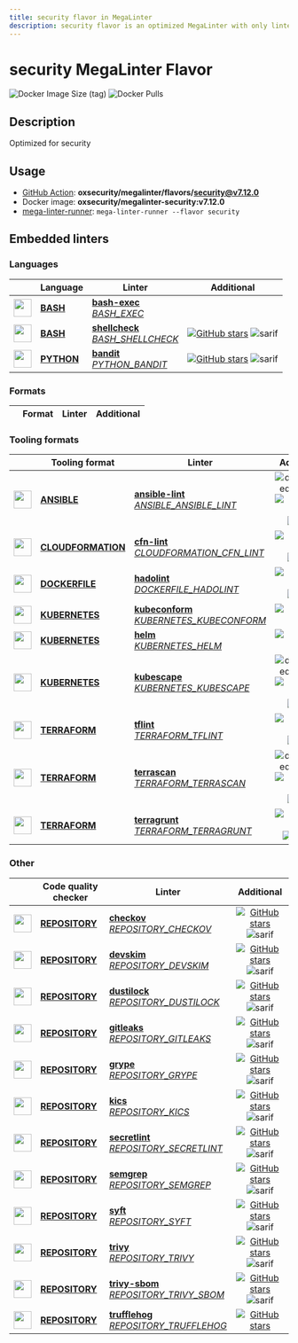 ```yaml
---
title: security flavor in MegaLinter
description: security flavor is an optimized MegaLinter with only linters related to security projects
---
```

# security MegaLinter Flavor

![Docker Image Size (tag)](https://img.shields.io/docker/image-size/oxsecurity/megalinter-security/v7.12.0)
![Docker Pulls](https://img.shields.io/docker/pulls/oxsecurity/megalinter-security)

## Description

Optimized for security

## Usage

- [GitHub Action](https://megalinter.io/7.12.0/installation/#github-action): **oxsecurity/megalinter/flavors/security@v7.12.0**
- Docker image: **oxsecurity/megalinter-security:v7.12.0**
- [mega-linter-runner](https://megalinter.io/7.12.0/mega-linter-runner/): `mega-linter-runner --flavor security`

## Embedded linters

### Languages

|                                                                             <!-- -->                                                                             | Language                                                       | Linter                                                                                                                                                         |                                                                                      Additional                                                                                       |
|:----------------------------------------------------------------------------------------------------------------------------------------------------------------:|----------------------------------------------------------------|----------------------------------------------------------------------------------------------------------------------------------------------------------------|:-------------------------------------------------------------------------------------------------------------------------------------------------------------------------------------:|
|  <img src="https://github.com/oxsecurity/megalinter/raw/main/docs/assets/icons/bash.ico" alt="" height="32px" class="megalinter-icon"></a> <!-- linter-icon -->  | [**BASH**](https://megalinter.io/7.12.0/descriptors/bash/)     | [**bash-exec**](https://megalinter.io/7.12.0/descriptors/bash_bash_exec/)<br/>[_BASH_EXEC_](https://megalinter.io/7.12.0/descriptors/bash_bash_exec/)          |                                                                                                                                                                                       |
|  <img src="https://github.com/oxsecurity/megalinter/raw/main/docs/assets/icons/bash.ico" alt="" height="32px" class="megalinter-icon"></a> <!-- linter-icon -->  | [**BASH**](https://megalinter.io/7.12.0/descriptors/bash/)     | [**shellcheck**](https://megalinter.io/7.12.0/descriptors/bash_shellcheck/)<br/>[_BASH_SHELLCHECK_](https://megalinter.io/7.12.0/descriptors/bash_shellcheck/) | [![GitHub stars](https://img.shields.io/github/stars/koalaman/shellcheck?cacheSeconds=3600)](https://github.com/koalaman/shellcheck) ![sarif](https://shields.io/badge/-SARIF-orange) |
| <img src="https://github.com/oxsecurity/megalinter/raw/main/docs/assets/icons/python.ico" alt="" height="32px" class="megalinter-icon"></a> <!-- linter-icon --> | [**PYTHON**](https://megalinter.io/7.12.0/descriptors/python/) | [**bandit**](https://megalinter.io/7.12.0/descriptors/python_bandit/)<br/>[_PYTHON_BANDIT_](https://megalinter.io/7.12.0/descriptors/python_bandit/)           |        [![GitHub stars](https://img.shields.io/github/stars/PyCQA/bandit?cacheSeconds=3600)](https://github.com/PyCQA/bandit) ![sarif](https://shields.io/badge/-SARIF-orange)        |

### Formats

| <!-- --> | Format | Linter | Additional  |
| :---: | ----------------- | -------------- | :-----:  |

### Tooling formats

|                                                                                 <!-- -->                                                                                 | Tooling format                                                                 | Linter                                                                                                                                                                               |                                                                                                                              Additional                                                                                                                              |
|:------------------------------------------------------------------------------------------------------------------------------------------------------------------------:|--------------------------------------------------------------------------------|--------------------------------------------------------------------------------------------------------------------------------------------------------------------------------------|:--------------------------------------------------------------------------------------------------------------------------------------------------------------------------------------------------------------------------------------------------------------------:|
|    <img src="https://github.com/oxsecurity/megalinter/raw/main/docs/assets/icons/ansible.ico" alt="" height="32px" class="megalinter-icon"></a> <!-- linter-icon -->     | [**ANSIBLE**](https://megalinter.io/7.12.0/descriptors/ansible/)               | [**ansible-lint**](https://megalinter.io/7.12.0/descriptors/ansible_ansible_lint/)<br/>[_ANSIBLE_ANSIBLE_LINT_](https://megalinter.io/7.12.0/descriptors/ansible_ansible_lint/)      | ![downgraded version](https://shields.io/badge/-downgraded%20version-orange) [![GitHub stars](https://img.shields.io/github/stars/ansible/ansible-lint?cacheSeconds=3600)](https://github.com/ansible/ansible-lint) ![sarif](https://shields.io/badge/-SARIF-orange) |
| <img src="https://github.com/oxsecurity/megalinter/raw/main/docs/assets/icons/cloudformation.ico" alt="" height="32px" class="megalinter-icon"></a> <!-- linter-icon --> | [**CLOUDFORMATION**](https://megalinter.io/7.12.0/descriptors/cloudformation/) | [**cfn-lint**](https://megalinter.io/7.12.0/descriptors/cloudformation_cfn_lint/)<br/>[_CLOUDFORMATION_CFN_LINT_](https://megalinter.io/7.12.0/descriptors/cloudformation_cfn_lint/) |                                [![GitHub stars](https://img.shields.io/github/stars/aws-cloudformation/cfn-lint?cacheSeconds=3600)](https://github.com/aws-cloudformation/cfn-lint) ![sarif](https://shields.io/badge/-SARIF-orange)                                 |
|   <img src="https://github.com/oxsecurity/megalinter/raw/main/docs/assets/icons/dockerfile.ico" alt="" height="32px" class="megalinter-icon"></a> <!-- linter-icon -->   | [**DOCKERFILE**](https://megalinter.io/7.12.0/descriptors/dockerfile/)         | [**hadolint**](https://megalinter.io/7.12.0/descriptors/dockerfile_hadolint/)<br/>[_DOCKERFILE_HADOLINT_](https://megalinter.io/7.12.0/descriptors/dockerfile_hadolint/)             |                                          [![GitHub stars](https://img.shields.io/github/stars/hadolint/hadolint?cacheSeconds=3600)](https://github.com/hadolint/hadolint) ![sarif](https://shields.io/badge/-SARIF-orange)                                           |
|   <img src="https://github.com/oxsecurity/megalinter/raw/main/docs/assets/icons/kubernetes.ico" alt="" height="32px" class="megalinter-icon"></a> <!-- linter-icon -->   | [**KUBERNETES**](https://megalinter.io/7.12.0/descriptors/kubernetes/)         | [**kubeconform**](https://megalinter.io/7.12.0/descriptors/kubernetes_kubeconform/)<br/>[_KUBERNETES_KUBECONFORM_](https://megalinter.io/7.12.0/descriptors/kubernetes_kubeconform/) |                                                                   [![GitHub stars](https://img.shields.io/github/stars/yannh/kubeconform?cacheSeconds=3600)](https://github.com/yannh/kubeconform)                                                                   |
|   <img src="https://github.com/oxsecurity/megalinter/raw/main/docs/assets/icons/kubernetes.ico" alt="" height="32px" class="megalinter-icon"></a> <!-- linter-icon -->   | [**KUBERNETES**](https://megalinter.io/7.12.0/descriptors/kubernetes/)         | [**helm**](https://megalinter.io/7.12.0/descriptors/kubernetes_helm/)<br/>[_KUBERNETES_HELM_](https://megalinter.io/7.12.0/descriptors/kubernetes_helm/)                             |                                                                           [![GitHub stars](https://img.shields.io/github/stars/helm/helm?cacheSeconds=3600)](https://github.com/helm/helm)                                                                           |
|   <img src="https://github.com/oxsecurity/megalinter/raw/main/docs/assets/icons/kubernetes.ico" alt="" height="32px" class="megalinter-icon"></a> <!-- linter-icon -->   | [**KUBERNETES**](https://megalinter.io/7.12.0/descriptors/kubernetes/)         | [**kubescape**](https://megalinter.io/7.12.0/descriptors/kubernetes_kubescape/)<br/>[_KUBERNETES_KUBESCAPE_](https://megalinter.io/7.12.0/descriptors/kubernetes_kubescape/)         |  ![downgraded version](https://shields.io/badge/-downgraded%20version-orange) [![GitHub stars](https://img.shields.io/github/stars/kubescape/kubescape?cacheSeconds=3600)](https://github.com/kubescape/kubescape) ![sarif](https://shields.io/badge/-SARIF-orange)  |
|   <img src="https://github.com/oxsecurity/megalinter/raw/main/docs/assets/icons/terraform.ico" alt="" height="32px" class="megalinter-icon"></a> <!-- linter-icon -->    | [**TERRAFORM**](https://megalinter.io/7.12.0/descriptors/terraform/)           | [**tflint**](https://megalinter.io/7.12.0/descriptors/terraform_tflint/)<br/>[_TERRAFORM_TFLINT_](https://megalinter.io/7.12.0/descriptors/terraform_tflint/)                        |                                   [![GitHub stars](https://img.shields.io/github/stars/terraform-linters/tflint?cacheSeconds=3600)](https://github.com/terraform-linters/tflint) ![sarif](https://shields.io/badge/-SARIF-orange)                                    |
|   <img src="https://github.com/oxsecurity/megalinter/raw/main/docs/assets/icons/terraform.ico" alt="" height="32px" class="megalinter-icon"></a> <!-- linter-icon -->    | [**TERRAFORM**](https://megalinter.io/7.12.0/descriptors/terraform/)           | [**terrascan**](https://megalinter.io/7.12.0/descriptors/terraform_terrascan/)<br/>[_TERRAFORM_TERRASCAN_](https://megalinter.io/7.12.0/descriptors/terraform_terrascan/)            |    ![downgraded version](https://shields.io/badge/-downgraded%20version-orange) [![GitHub stars](https://img.shields.io/github/stars/tenable/terrascan?cacheSeconds=3600)](https://github.com/tenable/terrascan) ![sarif](https://shields.io/badge/-SARIF-orange)    |
|   <img src="https://github.com/oxsecurity/megalinter/raw/main/docs/assets/icons/terraform.ico" alt="" height="32px" class="megalinter-icon"></a> <!-- linter-icon -->    | [**TERRAFORM**](https://megalinter.io/7.12.0/descriptors/terraform/)           | [**terragrunt**](https://megalinter.io/7.12.0/descriptors/terraform_terragrunt/)<br/>[_TERRAFORM_TERRAGRUNT_](https://megalinter.io/7.12.0/descriptors/terraform_terragrunt/)        |                                   [![GitHub stars](https://img.shields.io/github/stars/gruntwork-io/terragrunt?cacheSeconds=3600)](https://github.com/gruntwork-io/terragrunt) ![autofix](https://shields.io/badge/-autofix-green)                                   |

### Other

|                                                                             <!-- -->                                                                              | Code quality checker                                                   | Linter                                                                                                                                                                           |                                                                                        Additional                                                                                         |
|:-----------------------------------------------------------------------------------------------------------------------------------------------------------------:|------------------------------------------------------------------------|----------------------------------------------------------------------------------------------------------------------------------------------------------------------------------|:-----------------------------------------------------------------------------------------------------------------------------------------------------------------------------------------:|
| <img src="https://github.com/oxsecurity/megalinter/raw/main/docs/assets/icons/default.ico" alt="" height="32px" class="megalinter-icon"></a> <!-- linter-icon --> | [**REPOSITORY**](https://megalinter.io/7.12.0/descriptors/repository/) | [**checkov**](https://megalinter.io/7.12.0/descriptors/repository_checkov/)<br/>[_REPOSITORY_CHECKOV_](https://megalinter.io/7.12.0/descriptors/repository_checkov/)             |  [![GitHub stars](https://img.shields.io/github/stars/bridgecrewio/checkov?cacheSeconds=3600)](https://github.com/bridgecrewio/checkov) ![sarif](https://shields.io/badge/-SARIF-orange)  |
| <img src="https://github.com/oxsecurity/megalinter/raw/main/docs/assets/icons/default.ico" alt="" height="32px" class="megalinter-icon"></a> <!-- linter-icon --> | [**REPOSITORY**](https://megalinter.io/7.12.0/descriptors/repository/) | [**devskim**](https://megalinter.io/7.12.0/descriptors/repository_devskim/)<br/>[_REPOSITORY_DEVSKIM_](https://megalinter.io/7.12.0/descriptors/repository_devskim/)             |     [![GitHub stars](https://img.shields.io/github/stars/microsoft/DevSkim?cacheSeconds=3600)](https://github.com/microsoft/DevSkim) ![sarif](https://shields.io/badge/-SARIF-orange)     |
| <img src="https://github.com/oxsecurity/megalinter/raw/main/docs/assets/icons/default.ico" alt="" height="32px" class="megalinter-icon"></a> <!-- linter-icon --> | [**REPOSITORY**](https://megalinter.io/7.12.0/descriptors/repository/) | [**dustilock**](https://megalinter.io/7.12.0/descriptors/repository_dustilock/)<br/>[_REPOSITORY_DUSTILOCK_](https://megalinter.io/7.12.0/descriptors/repository_dustilock/)     |   [![GitHub stars](https://img.shields.io/github/stars/Checkmarx/dustilock?cacheSeconds=3600)](https://github.com/Checkmarx/dustilock) ![sarif](https://shields.io/badge/-SARIF-orange)   |
| <img src="https://github.com/oxsecurity/megalinter/raw/main/docs/assets/icons/default.ico" alt="" height="32px" class="megalinter-icon"></a> <!-- linter-icon --> | [**REPOSITORY**](https://megalinter.io/7.12.0/descriptors/repository/) | [**gitleaks**](https://megalinter.io/7.12.0/descriptors/repository_gitleaks/)<br/>[_REPOSITORY_GITLEAKS_](https://megalinter.io/7.12.0/descriptors/repository_gitleaks/)         |     [![GitHub stars](https://img.shields.io/github/stars/gitleaks/gitleaks?cacheSeconds=3600)](https://github.com/gitleaks/gitleaks) ![sarif](https://shields.io/badge/-SARIF-orange)     |
| <img src="https://github.com/oxsecurity/megalinter/raw/main/docs/assets/icons/default.ico" alt="" height="32px" class="megalinter-icon"></a> <!-- linter-icon --> | [**REPOSITORY**](https://megalinter.io/7.12.0/descriptors/repository/) | [**grype**](https://megalinter.io/7.12.0/descriptors/repository_grype/)<br/>[_REPOSITORY_GRYPE_](https://megalinter.io/7.12.0/descriptors/repository_grype/)                     |         [![GitHub stars](https://img.shields.io/github/stars/anchore/grype?cacheSeconds=3600)](https://github.com/anchore/grype) ![sarif](https://shields.io/badge/-SARIF-orange)         |
| <img src="https://github.com/oxsecurity/megalinter/raw/main/docs/assets/icons/default.ico" alt="" height="32px" class="megalinter-icon"></a> <!-- linter-icon --> | [**REPOSITORY**](https://megalinter.io/7.12.0/descriptors/repository/) | [**kics**](https://megalinter.io/7.12.0/descriptors/repository_kics/)<br/>[_REPOSITORY_KICS_](https://megalinter.io/7.12.0/descriptors/repository_kics/)                         |        [![GitHub stars](https://img.shields.io/github/stars/checkmarx/kics?cacheSeconds=3600)](https://github.com/checkmarx/kics) ![sarif](https://shields.io/badge/-SARIF-orange)        |
| <img src="https://github.com/oxsecurity/megalinter/raw/main/docs/assets/icons/default.ico" alt="" height="32px" class="megalinter-icon"></a> <!-- linter-icon --> | [**REPOSITORY**](https://megalinter.io/7.12.0/descriptors/repository/) | [**secretlint**](https://megalinter.io/7.12.0/descriptors/repository_secretlint/)<br/>[_REPOSITORY_SECRETLINT_](https://megalinter.io/7.12.0/descriptors/repository_secretlint/) | [![GitHub stars](https://img.shields.io/github/stars/secretlint/secretlint?cacheSeconds=3600)](https://github.com/secretlint/secretlint) ![sarif](https://shields.io/badge/-SARIF-orange) |
| <img src="https://github.com/oxsecurity/megalinter/raw/main/docs/assets/icons/default.ico" alt="" height="32px" class="megalinter-icon"></a> <!-- linter-icon --> | [**REPOSITORY**](https://megalinter.io/7.12.0/descriptors/repository/) | [**semgrep**](https://megalinter.io/7.12.0/descriptors/repository_semgrep/)<br/>[_REPOSITORY_SEMGREP_](https://megalinter.io/7.12.0/descriptors/repository_semgrep/)             |  [![GitHub stars](https://img.shields.io/github/stars/returntocorp/semgrep?cacheSeconds=3600)](https://github.com/returntocorp/semgrep) ![sarif](https://shields.io/badge/-SARIF-orange)  |
| <img src="https://github.com/oxsecurity/megalinter/raw/main/docs/assets/icons/default.ico" alt="" height="32px" class="megalinter-icon"></a> <!-- linter-icon --> | [**REPOSITORY**](https://megalinter.io/7.12.0/descriptors/repository/) | [**syft**](https://megalinter.io/7.12.0/descriptors/repository_syft/)<br/>[_REPOSITORY_SYFT_](https://megalinter.io/7.12.0/descriptors/repository_syft/)                         |          [![GitHub stars](https://img.shields.io/github/stars/anchore/syft?cacheSeconds=3600)](https://github.com/anchore/syft) ![sarif](https://shields.io/badge/-SARIF-orange)          |
| <img src="https://github.com/oxsecurity/megalinter/raw/main/docs/assets/icons/default.ico" alt="" height="32px" class="megalinter-icon"></a> <!-- linter-icon --> | [**REPOSITORY**](https://megalinter.io/7.12.0/descriptors/repository/) | [**trivy**](https://megalinter.io/7.12.0/descriptors/repository_trivy/)<br/>[_REPOSITORY_TRIVY_](https://megalinter.io/7.12.0/descriptors/repository_trivy/)                     |    [![GitHub stars](https://img.shields.io/github/stars/aquasecurity/trivy?cacheSeconds=3600)](https://github.com/aquasecurity/trivy) ![sarif](https://shields.io/badge/-SARIF-orange)    |
| <img src="https://github.com/oxsecurity/megalinter/raw/main/docs/assets/icons/default.ico" alt="" height="32px" class="megalinter-icon"></a> <!-- linter-icon --> | [**REPOSITORY**](https://megalinter.io/7.12.0/descriptors/repository/) | [**trivy-sbom**](https://megalinter.io/7.12.0/descriptors/repository_trivy_sbom/)<br/>[_REPOSITORY_TRIVY_SBOM_](https://megalinter.io/7.12.0/descriptors/repository_trivy_sbom/) |    [![GitHub stars](https://img.shields.io/github/stars/aquasecurity/trivy?cacheSeconds=3600)](https://github.com/aquasecurity/trivy) ![sarif](https://shields.io/badge/-SARIF-orange)    |
| <img src="https://github.com/oxsecurity/megalinter/raw/main/docs/assets/icons/default.ico" alt="" height="32px" class="megalinter-icon"></a> <!-- linter-icon --> | [**REPOSITORY**](https://megalinter.io/7.12.0/descriptors/repository/) | [**trufflehog**](https://megalinter.io/7.12.0/descriptors/repository_trufflehog/)<br/>[_REPOSITORY_TRUFFLEHOG_](https://megalinter.io/7.12.0/descriptors/repository_trufflehog/) |                    [![GitHub stars](https://img.shields.io/github/stars/trufflesecurity/trufflehog?cacheSeconds=3600)](https://github.com/trufflesecurity/trufflehog)                     |

